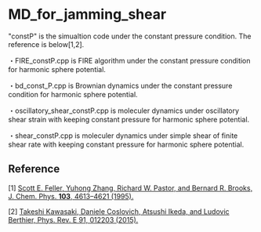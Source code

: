 # MD_for_jamming_shear

"constP" is the simualtion code under the constant pressure condition. The reference is below[1,2].

・FIRE_constP.cpp is FIRE algorithm under the constant pressure condition for harmonic sphere potential.

・bd_const_P.cpp is Brownian dynamics under the constant pressure condition for harmonic sphere potential.

・oscillatory_shear_constP.cpp is moleculer dynamics under oscillatory shear strain with keeping constant pressure for harmonic sphere potential.

・shear_constP.cpp is moleculer dynamics under simple shear of finite shear rate with keeping constant pressure for harmonic sphere potential.

## Reference
[1] [Scott E. Feller, Yuhong Zhang, Richard W. Pastor, and Bernard R. Brooks, J. Chem. Phys. **103**, 4613–4621 (1995).](https://pubs.aip.org/aip/jcp/article/103/11/4613/180005/Constant-pressure-molecular-dynamics-simulation)

[2] [Takeshi Kawasaki, Daniele Coslovich, Atsushi Ikeda, and Ludovic Berthier, Phys. Rev. E 91, 012203 (2015).](https://journals.aps.org/pre/abstract/10.1103/PhysRevE.91.012203)
